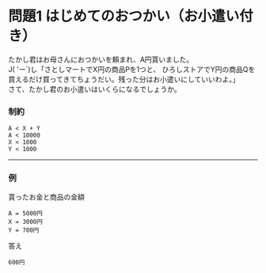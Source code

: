 # 問題1 はじめてのおつかい（お小遣い付き）

たかし君はお母さんにおつかいを頼まれ、A円貰いました。  
J( 'ー`)し「さとしマートでX円の商品Pを1つと、 ひろしストアでY円の商品Qを買えるだけ買ってきてちょうだい。残った分はお小遣いにしていいわよ。」  
さて、たかし君のお小遣いはいくらになるでしょうか。

### 制約
```
A < X + Y
A < 10000
X < 1000
Y < 1000
```
---

### 例
貰ったお金と商品の金額
```
A = 5000円
X = 3000円
Y = 700円
```
答え
```
600円
```